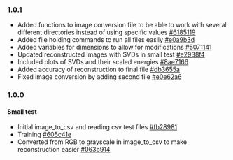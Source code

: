 ### 1.0.1
* Added functions to image conversion file to be able to work with several different directories instead of using specific values [#6185119](https://github.com/chloelinli/chloelinli.github.io/commit/6185119cb78cb441e8ab8320f2aa63f91aa9acf3)
* Added file holding commands to run all files easily [#e0a9b3d](https://github.com/chloelinli/chloelinli.github.io/commit/e0a9b3d6bd09f73703badd96015ea02615354fb0)
* Added variables for dimensions to allow for modifications [#5071141](https://github.com/chloelinli/chloelinli.github.io/commit/507114169eec76316ec40558cdc549633deeb850)
* Updated reconstructed images with SVDs in small test [#e2938f4](https://github.com/chloelinli/chloelinli.github.io/commit/e2938f40c7dd2e377889a1630cb1c3d0ae882646)
* Included plots of SVDs and their scaled energies [#8ae7166](https://github.com/chloelinli/chloelinli.github.io/commit/8ae71661fee4e8495c86c62fa1ff6a6bcde0f1a5)
* Added accuracy of reconstruction to final file [#db3655a](https://github.com/chloelinli/chloelinli.github.io/commit/db3655a56ade42cb1864f45ec3c6afd8f4ac32e9)
* Fixed image conversion by adding second file [#e0e62a6](https://github.com/chloelinli/chloelinli.github.io/commit/e0e62a6b92d07539b0cbdaf60221401dd7c9202f)

### 1.0.0
#### Small test
* Initial image_to_csv and reading csv test files [#fb28981](https://github.com/chloelinli/chloelinli.github.io/commit/fb28981574fa34efb51a112e612fa79f00df246a)
* Training [#605c41e](https://github.com/chloelinli/chloelinli.github.io/commit/605c41e1edce468c01b31299790923e9c23b832e)
* Converted from RGB to grayscale in image_to_csv to make reconstruction easier [#063b914](https://github.com/chloelinli/chloelinli.github.io/commit/063b914afedf4c373a45ca1c002579701352a384)